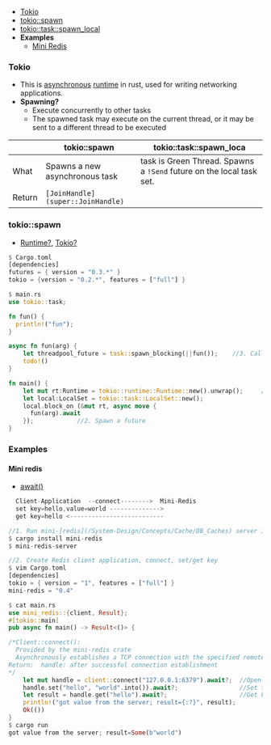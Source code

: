 - [Tokio](#tok)
- [tokio::spawn](#ts)
- [tokio::task::spawn_local](#ts)
- **Examples**
  - [Mini Redis](#mr)

<a name=tok></a>
### Tokio
- This is [asynchronous](/Threads_Processes_IPC/Terms) [runtime](https://www.quora.com/What-does-the-runtime-system-do-in-C) in rust, used for writing networking applications.
- **Spawning?** 
  - Execute concurrently to other tasks
  - The spawned task may execute on the current thread, or it may be sent to a different thread to be executed

||tokio::spawn|tokio::task::spawn_loca|
|---|---|---|
|What|Spawns a new asynchronous task|task is Green Thread. Spawns a `!Send` future on the local task set.|
|Return|`[JoinHandle](super::JoinHandle)`||

<a name=ts></a>
### tokio::spawn
- [Runtime?](https://www.quora.com/What-does-the-runtime-system-do-in-C), [Tokio?](/Libraries/Tokio/)
```rs
$ Cargo.toml
[dependencies]
futures = { version = "0.3.*" }
tokio = {version = "0.2.*", features = ["full"] }

$ main.rs
use tokio::task;

fn fun() {
  println!("fun");
}

async fn fun(arg) {
    let threadpool_future = task::spawn_blocking(||fun());    //3. Call blocking or CPU-intensive function in seperate thread
    todo!()
}

fn main() {
    let mut rt:Runtime = tokio::runtime::Runtime::new().unwrap();     //1. Start tokio runtime
    let local:LocalSet = tokio::task::LocalSet::new();
    local.block_on (&mut rt, async move {
      fun(arg).await
    });            //2. Spawn a future
}
```

### Examples
<a name=mr></a>
#### Mini redis
- [await()](/Threads_Processes_IPC/Terms/README.md#aw)
```rs
  Client-Application  --connect-------->  Mini-Redis
  set key=hello,value=world -------------->
  get key=hello <--------------------------

//1. Run mini-[redis](/System-Design/Concepts/Cache/DB_Caches) server in terminal window
$ cargo install mini-redis
$ mini-redis-server

//2. Create Redis client application, connect, set/get key
$ vim Cargo.toml
[dependencies]
tokio = { version = "1", features = ["full"] }
mini-redis = "0.4"

$ cat main.rs
use mini_redis::{client, Result};
#[tokio::main]
pub async fn main() -> Result<()> {

/*Client::connect():
  Provided by the mini-redis crate
  Asynchronously establishes a TCP connection with the specified remote address
Return:  handle: after successful connection establishment
*/
    let mut handle = client::connect("127.0.0.1:6379").await?;  //Open a connection to the mini-redis address.
    handle.set("hello", "world".into()).await?;                 //Set the key "hello" with value "world"
    let result = handle.get("hello").await?;                    //Get key "hello"
    println!("got value from the server; result={:?}", result);
    Ok(())
}
$ cargo run
got value from the server; result=Some(b"world")
```
